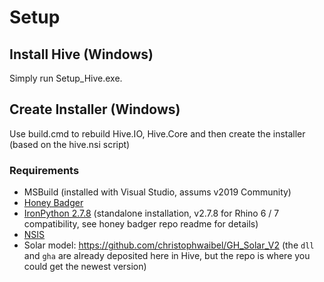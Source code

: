 # Setup

## Install Hive (Windows)

Simply run Setup_Hive.exe.

## Create Installer (Windows)

Use build.cmd to rebuild Hive.IO, Hive.Core and then create the installer (based on the hive.nsi script)

### Requirements

- MSBuild (installed with Visual Studio, assums v2019 Community)
- [Honey Badger](https://github.com/architecture-building-systems/honey-badger)
- [IronPython 2.7.8](https://github.com/IronLanguages/ironpython2/releases/tag/ipy-2.7.8) (standalone installation, v2.7.8 for Rhino 6 / 7 compatibility, see honey badger repo readme for details)
- [NSIS](https://nsis.sourceforge.io/Download)
- Solar model: https://github.com/christophwaibel/GH_Solar_V2 (the `dll` and `gha` are already deposited here in Hive, but the repo is where you could get the newest version)
